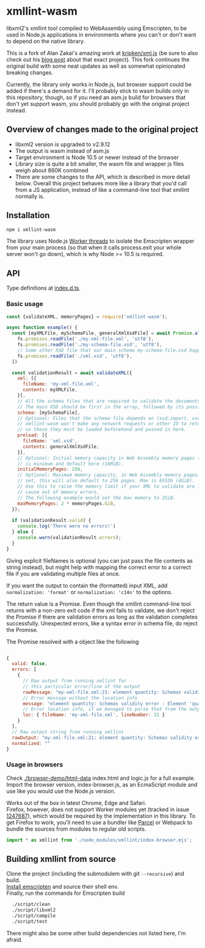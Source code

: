 # xmllint-wasm

libxml2's xmllint tool compiled to WebAssembly using Emscripten, to be used
in Node.js applications in environments where you can't or don't want to
depend on the native library.

This is a fork of Alan Zakai's amazing work at
[kripken/xml.js](https://github.com/kripken/xml.js)
(be sure to also check out his [blog post](http://mozakai.blogspot.com/2012/03/howto-port-cc-library-to-javascript.html) about
that exact project).
This fork continues the original build with some neat updates
as well as somewhat opinionated breaking changes.

Currently, the library only works in Node.js, but browser support could be
added if there's a demand for it. I'll probably stick to wasm builds only in
this repository, though, so if you need an asm.js build for browsers that
don't yet support wasm, you should probably go with the original project
instead.

## Overview of changes made to the original project

* libxml2 version is upgraded to v2.9.12
* The output is wasm instead of asm.js
* Target environment is Node 10.5 or newer instead of the browser
* Library size is quite a bit smaller, the wasm file and wrapper js files
  weigh about 860K combined
* There are some changes to the API, which is described in more detail
  below. Overall this project behaves more like a library that you'd call from
  a JS application, instead of like a command-line tool that xmllint normally is.

## Installation
```sh
npm i xmllint-wasm
```
The library uses Node.js [Worker threads](https://nodejs.org/api/worker_threads.html)
to isolate the Emscripten wrapper from your main process (so that
when it calls process.exit your whole server won't go down), which is
why Node >= 10.5 is required.

## API

Type definitions at [index.d.ts](index.d.ts).

### Basic usage
```javascript
const {validateXML, memoryPages} = require('xmllint-wasm');

async function example() {
  const [myXMLFile, mySchemaFile, generalXmlXsdFile] = await Promise.all([
    fs.promises.readFile('./my-xml-file.xml', 'utf8'),
    fs.promises.readFile('./my-schema-file.xsd', 'utf8'),
    // Some other XSD file that our main schema my-schema-file.xsd happens to depend on
    fs.promises.readFile('./xml.xsd', 'utf8'),
  ])

  const validationResult = await validateXML({
    xml: [{
      fileName: 'my-xml-file.xml',
      contents: myXMLFile,
    }],
    // All the schema files that are required to validate the documents.
    // The main XSD should be first in the array, followed by its possible dependencies.
    schema: [mySchemaFile],
    // Optional: Files that the schema file depends on (xsd:import, xsd:include).
    // xmllint-wasm won't make any network requests or other IO to retrieve depdencicy files,
    // so these they must be loaded beforehand and passed in here.
    preload: [{
      fileName: 'xml.xsd',
      contents: generalXmlXsdFile,
    }],
    // Optional: Initial memory capacity in Web Assembly memory pages (1 = 6.4KiB) - 256
    // is minimum and default here (16MiB).
    initialMemoryPages: 256,
    // Optional: Maximum memory capacity, in Web Assembly memory pages. If not
    // set, this will also default to 256 pages. Max is 65536 (4GiB).
    // Use this to raise the memory limit if your XML to validate are large enough to
    // cause out of memory errors.
    // The following example would set the max memory to 2GiB.
    maxMemoryPages: 2 * memoryPages.GiB,
  });
  
  if (validationResult.valid) {
    console.log('There were no errors!')
  } else {
    console.warn(validationResult.errors);
  }
}

```
Giving explicit fileNames is optional (you can just pass the file contents
as string instead), but might help with mapping the correct error to a correct
file if you are validating multiple files at once. 

If you want the output to contain the (formatted) input XML, add
`normalization: 'format'` or `normalization: 'c14n'` to the options.

The return value is a Promise. Even though the xmllint command-line tool
returns with a non-zero exit code if the xml fails to validate, we
don't reject the Promise if there are validation errors as long as
the validation completes successfully. Unexpected errors, like
a syntax error in schema file, do reject the Promise.

The Promise resolved with a object like the following

```javascript

{
  valid: false,
  errors: [
    {
      // Raw output from running xmllint for
      // this particular error/line of the output
      rawMessage: "my-xml-file.xml:21: element quantity: Schemas validity error : Element 'quantity': [facet 'maxExclusive'] The value '1000' must be less than '100'.",
      // Error message without the location info
      message: "element quantity: Schemas validity error : Element 'quantity': [facet 'maxExclusive'] The value '1000' must be less than '100'.",
      // Error location info, if we managed to parse that from the output (null otherwise)
      loc: { fileName: 'my-xml-file.xml', lineNumber: 21 }
    }
  ],
  // Raw output string from running xmllint
  rawOutput: "my-xml-file.xml:21: element quantity: Schemas validity error ...",
  normalized: ""
}
```

### Usage in browsers

Check [./browser-demo/html-data](./browser-demo/html-data) index.html and
logic.js for a full example. Import the browser version, index-browser.js, as an
EcmaScript module and use like you would use the Node.js version.

Works out of the box in latest Chrome, Edge and Safari.  
Firefox, however, does not support Worker modules yet (tracked in issue
[1247687](https://bugzilla.mozilla.org/show_bug.cgi?id=1247687)), which would be
required by the implementation in this library.
To get Firefox to work, you'll need to use a bundler like [Parcel](https://parceljs.org/) or
Webpack to bundle the sources from modules to regular old scripts.

```javascript
import * as xmllint from './node_modules/xmllint/index-browser.mjs';
```

## Building xmllint from source

Clone the project (including the submodulem with git `--recursive`) and build.  
[Install emscripten](https://emscripten.org/docs/getting_started/downloads.html#installation-instructions-using-the-emsdk-recommended)
and source their shell env.  
Finally, run the commands for Emscripten build

```sh
  ./script/clean
  ./script/libxml2
  ./script/compile
  ./script/test
```
There might also be some other build dependencies not listed here, I'm afraid.
